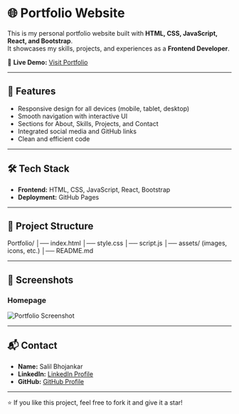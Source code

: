 # 🌐 Portfolio Website

This is my personal portfolio website built with **HTML, CSS, JavaScript, React, and Bootstrap**.  
It showcases my skills, projects, and experiences as a **Frontend Developer**.

🔗 **Live Demo:** [Visit Portfolio](https://salilbhojankar1.github.io/Portfolio/)

---

## 🚀 Features
- Responsive design for all devices (mobile, tablet, desktop)
- Smooth navigation with interactive UI
- Sections for About, Skills, Projects, and Contact
- Integrated social media and GitHub links
- Clean and efficient code

---

## 🛠️ Tech Stack
- **Frontend:** HTML, CSS, JavaScript, React, Bootstrap
- **Deployment:** GitHub Pages

---

## 📂 Project Structure
Portfolio/
│── index.html
│── style.css
│── script.js
│── assets/ (images, icons, etc.)
│── README.md

---

## 📸 Screenshots
### Homepage
![Portfolio Screenshot](Portfolio/Homescreenshot.jpg) <!-- Add a screenshot of your homepage -->

---

## 📬 Contact
- **Name:** Salil Bhojankar  
- **LinkedIn:** [LinkedIn Profile](https://www.linkedin.com)  
- **GitHub:** [GitHub Profile](https://github.com/salilbhojankar1)  

---

⭐ If you like this project, feel free to fork it and give it a star!
